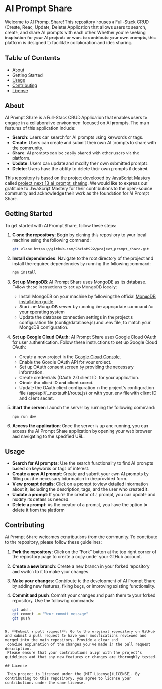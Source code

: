 # AI Prompt Share

Welcome to AI Prompt Share! This repository houses a Full-Stack CRUD (Create, Read, Update, Delete) Application that allows users to search, create, and share AI prompts with each other. Whether you're seeking inspiration for your AI projects or want to contribute your own prompts, this platform is designed to facilitate collaboration and idea sharing.

## Table of Contents

- [About](#about)
- [Getting Started](#getting-started)
- [Usage](#usage)
- [Contributing](#contributing)
- [License](#license)

## About

AI Prompt Share is a Full-Stack CRUD Application that enables users to engage in a collaborative environment focused on AI prompts. The main features of this application include:

- **Search**: Users can search for AI prompts using keywords or tags.
- **Create**: Users can create and submit their own AI prompts to share with the community.
- **Share**: AI prompts can be easily shared with other users via the platform.
- **Update**: Users can update and modify their own submitted prompts.
- **Delete**: Users have the ability to delete their own prompts if desired.

This repository is based on the project developed by [JavaScript Mastery](https://github.com/adrianhajdin) called [project_next_13_ai_prompt_sharing](https://github.com/adrianhajdin/project_next_13_ai_prompt_sharing). We would like to express our gratitude to JavaScript Mastery for their contributions to the open-source community and acknowledge their work as the foundation for AI Prompt Share.


## Getting Started

To get started with AI Prompt Share, follow these steps:

1. **Clone the repository**:
   Begin by cloning this repository to your local machine using the following command:

   ```bash
   git clone https://github.com/ChrisM922/project_prompt_share.git
   ```
3. **Install dependencies**:
    Navigate to the root directory of the project and install the required dependencies by running the following command:
   ```bash
   npm install
   ```
5. **Set up MongoDB**:
   AI Prompt Share uses MongoDB as its database. Follow these instructions to set up MongoDB locally:
   - Install MongoDB on your machine by following the official [MongoDB installation guide](https://docs.mongodb.com/manual/installation/).
   - Start the MongoDB server by running the appropriate command for your operating system.
   - Update the database connection settings in the project's configuration file (config/database.js) and .env file, to match your MongoDB configuration.

7. **Set up Google Cloud OAuth**:
   AI Prompt Share uses Google Cloud OAuth for user authentication. Follow these instructions to set up Google Cloud OAuth:
   - Create a new project in the [Google Cloud Console](https://console.cloud.google.com/).
   - Enable the Google OAuth API for your project.
   - Set up OAuth consent screen by providing the necessary information.
   - Create credentials (OAuth 2.0 client ID) for your application.
   - Obtain the client ID and client secret.
   - Update the OAuth client configuration in the project's configuration file (app/api/[...nextauth]/route.js) or with your .env file with client ID and client secret.

5. **Start the server**:
   Launch the server by running the following command:
     ```bash
     npm run dev
     ```
7. **Access the application**:
   Once the server is up and running, you can access the AI Prompt Share application by opening your web browser and navigating to the specified URL.

## Usage

- **Search for AI prompts**: Use the search functionality to find AI prompts based on keywords or tags of interest.
- **Create a new AI prompt**: Create and submit your own AI prompts by filling out the necessary information in the provided form.
- **View prompt details**: Click on a prompt to view detailed information about it, including the description, tags, and the user who created it.
- **Update a prompt**: If you're the creator of a prompt, you can update and modify its details as needed.
- **Delete a prompt**: As the creator of a prompt, you have the option to delete it from the platform.

## Contributing

AI Prompt Share welcomes contributions from the community. To contribute to the repository, please follow these guidelines:

1. **Fork the repository**: Click on the "Fork" button at the top right corner of the repository page to create a copy under your GitHub account.

2. **Create a new branch**: Create a new branch in your forked repository and switch to it to make your changes.

3. **Make your changes**: Contribute to the development of AI Prompt Share by adding new features, fixing bugs, or improving existing functionality.

4. **Commit and push**: Commit your changes and push them to your forked repository. Use the following commands:

   ```bash
   git add .
   git commit -m "Your commit message"
   git push
  ```

5. **Submit a pull request**: Go to the original repository on GitHub and submit a pull request to have your modifications reviewed and merged into the main repository. Provide a clear and
   concise explanation of the changes you've made in the pull request description.
   Please ensure that your contributions align with the project's guidelines and that any new features or changes are thoroughly tested.

## License

   This project is licensed under the [MIT License](LICENSE). By contributing to this repository, you agree to license your contributions under the same license.
